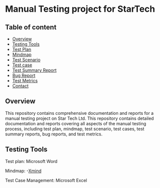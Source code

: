 
# Manual Testing project for StarTech




## Table of content
- [Overview](#overview)
- [Testing Tools](#testing-tool)
- [Test Plan](#testplan)
- [Mindmap](#mindmap)
- [Test Scenario](#testscenario)
- [Test case](#testcase)
- [Test Summary Report](#summary)
- [Bug Report](#bug-report)
- [Test Metrics](#test-metrics)
- [Contact](#contact)

## Overview
This repository contains comprehensive documentation and reports for a manual testing project on Star Tech Ltd. This repository contains detailed documentation and reports covering all aspects of the manual testing process, including test plan, mindmap, test scenario, test cases, test summary reports, bug reports, and test metrics.

## Testing Tools
Test plan: Microsoft Word

Mindmap: -[Xmind](https://xmind.app/download/?fbclid=IwAR1RHoYK2xm2ay9XU6mQKowyQhYlrr3urPm95NVfFx1V5la8xu6hsXGAgQ8)

Test Case Management: Microsoft Excel
